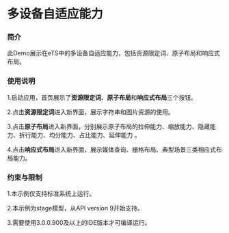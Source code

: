 # 多设备自适应能力

### 简介

 此Demo展示在eTS中的多设备自适应能力，包括资源限定词、原子布局和响应式布局。

### 使用说明

1.启动应用，首页展示了**资源限定词**、**原子布局**和**响应式布局**三个按钮。

2.点击**资源限定词**进入新界面，展示字符串和图片资源的使用。

3.点击**原子布局**进入新界面，分别展示原子布局的拉伸能力、缩放能力、隐藏能力、折行能力、均分能力、占比能力、延伸能力 。

4.点击**响应式布局**进入新界面，展示媒体查询、栅格布局、典型场景三类相应式布局能力。

### 约束与限制

1.本示例仅支持标准系统上运行。

2.本示例为stage模型，从API version 9开始支持。

3.需要使用3.0.0.900及以上的IDE版本才可编译运行。

